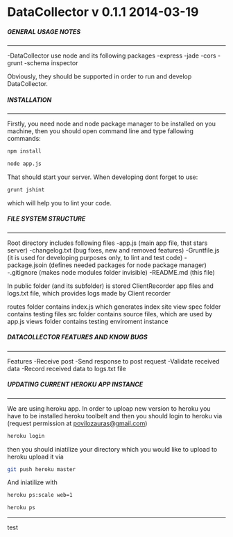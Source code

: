 DataCollector v 0.1.1 2014-03-19
=============

##### GENERAL USAGE NOTES
--------------------------------------

-DataCollector use node and its following packages
  -express
  -jade
  -cors
  -grunt
  -schema inspector

Obviously, they should be supported in order to run and develop DataCollector.

##### INSTALLATION
--------------------------------------

Firstly, you need node and node package manager to be installed on you machine, then you should open command line and type fallowing commands:
```bash
npm install
```
```bash
node app.js
```
That should start your server.
When developing dont forget to use:
```bash
grunt jshint
```
which will help you to lint your code.

##### FILE SYSTEM STRUCTURE
--------------------------------------

Root directory includes following files
  -app.js (main app file, that stars server)
  -changelog.txt (bug fixes, new and removed features)
  -Gruntfile.js (it is used for developing purposes only, to lint and test code)
  -package.jsoin (defines needed packages for node package manager)
  -.gitignore (makes node modules folder invisible)
  -README.md (this file)

In public folder (and its subfolder) is stored ClientRecorder app files and logs.txt file, which provides logs made by Client recorder

routes folder contains index.js which generates index site view
spec folder contains testing files
src folder contains source files, which are used by app.js
views folder contains testing enviroment instance

##### DATACOLLECTOR FEATURES AND KNOW BUGS
--------------------------------------

Features
  -Receive post
  -Send response to post request
  -Validate received data
  -Record received data to logs.txt file

##### UPDATING CURRENT HEROKU APP INSTANCE
--------------------------------------

We are using heroku app. In order to uploap new version to heroku you have to be installed heroku toolbelt and then you should login to heroku via
(request permission at povilozauras@gmail.com)

```bash
heroku login
```


then you should iniatilize your directory which you would like to upload to heroku upload it via

```bash
git push heroku master
```

And iniatilize with

```bash
heroku ps:scale web=1
```
```bash
heroku ps
```

____
test